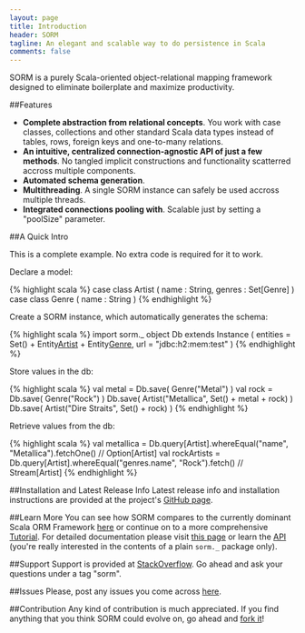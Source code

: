```yaml
---
layout: page
title: Introduction
header: SORM
tagline: An elegant and scalable way to do persistence in Scala 
comments: false
---
```


SORM is a purely Scala-oriented object-relational mapping framework designed to eliminate boilerplate and maximize productivity.

##Features

* **Complete abstraction from relational concepts**. You work with case classes, collections and other standard Scala data types instead of tables, rows, foreign keys and one-to-many relations.
* **An intuitive, centralized connection-agnostic API of just a few methods**. No tangled implicit constructions and functionality scatterred accross multiple components. 
* **Automated schema generation**.
* **Multithreading**. A single SORM instance can safely be used accross multiple threads.
* **Integrated connections pooling with**. Scalable just by setting a "poolSize" parameter.

##A Quick Intro

This is a complete example. No extra code is required for it to work.

Declare a model:

{% highlight scala %}
case class Artist ( name : String, genres : Set[Genre] )
case class Genre ( name : String ) 
{% endhighlight %}

Create a SORM instance, which automatically generates the schema:

{% highlight scala %}
import sorm._
object Db extends Instance (
  entities = Set() + Entity[Artist]() + Entity[Genre](),
  url = "jdbc:h2:mem:test"
)
{% endhighlight %}

Store values in the db:

{% highlight scala %}
val metal = Db.save( Genre("Metal") )
val rock = Db.save( Genre("Rock") )
Db.save( Artist("Metallica", Set() + metal + rock) )
Db.save( Artist("Dire Straits", Set() + rock) )
{% endhighlight %}

Retrieve values from the db:

{% highlight scala %}
val metallica = Db.query[Artist].whereEqual("name", "Metallica").fetchOne() // Option[Artist]
val rockArtists = Db.query[Artist].whereEqual("genres.name", "Rock").fetch() // Stream[Artist]
{% endhighlight %}

##Installation and Latest Release Info
Latest release info and installation instructions are provided at the project's [GitHub page](https://github.com/nikita-volkov/sorm#readme).

##Learn More
You can see how SORM compares to the currently dominant Scala ORM Framework [here](/SORM-vs-Slick.html) or continue on to a more comprehensive [Tutorial](/Tutorial.html). For detailed documentation please visit [this page](/Documentation.html) or learn the [API](/api/) (you're really interested in the contents of a plain `sorm._` package only).

##Support
Support is provided at [StackOverflow](http://stackoverflow.com/questions/tagged/sorm). Go ahead and ask your questions under a tag "sorm".

##Issues
Please, post any issues you come across [here](https://github.com/nikita-volkov/sorm/issues).

##Contribution
Any kind of contribution is much appreciated. If you find anything that you think SORM could evolve on, go ahead and [fork it](https://github.com/nikita-volkov/sorm)! 